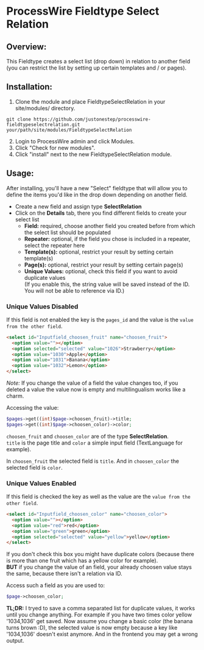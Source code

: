 # ProcessWire Fieldtype Select Relation

## Overview:

This Fieldtype creates a select list (drop down) in relation to another field (you can restrict the list by setting up certain templates and / or pages).

## Installation:

1. Clone the module and place FieldtypeSelectRelation in your site/modules/ directory. 

```
git clone https://github.com/justonestep/processwire-fieldtypeselectrelation.git your/path/site/modules/FieldtypeSelectRelation
```

2. Login to ProcessWire admin and click Modules. 
3. Click "Check for new modules".
4. Click "install" next to the new FieldtypeSelectRelation module. 

## Usage:

After installing, you'll have a new "Select" fieldtype that will allow you to define the items you'd like in the drop down depending on another field.

* Create a new field and assign type **SelectRelation**
* Click on the **Details** tab, there you find different fields to create your select list
	* **Field:** required, choose another field you created before from which the select list should be populated
	* **Repeater:** optional, if the field you chose is included in a repeater, select the repeater here
	* **Template(s):** optional, restrict your result by setting certain template(s)
	* **Page(s):** optional, restrict your result by setting certain page(s)
	* **Unique Values:** optional, check this field if you want to avoid duplicate values   
(If you enable this, the string value will be saved instead of the ID. You will not be able to reference via ID.)

### Unique Values Disabled
If this field is not enabled the key is the ``pages_id`` and the value is the ``value from the other field``.

```HTML
<select id="Inputfield_choosen_fruit" name="choosen_fruit">
  <option value=""></option>
  <option selected="selected" value="1026">Strawberry</option>
  <option value="1030">Apple</option>
  <option value="1031">Banana</option>
  <option value="1032">Lemon</option>
</select>
```

*Note:*
If you change the value of a field the value changes too, if you deleted a value the value now is empty and multilingualism works like a charm.

Accessing the value:

```PHP
$pages->get((int)$page->choosen_fruit)->title;
$pages->get((int)$page->choosen_color)->color;
```

``choosen_fruit`` and ``choosen_color`` are of the type **SelectRelation**.  
``title`` is the page title and ``color`` a simple input field (TextLanguage for example).

In ``choosen_fruit`` the selected field is ``title``.
And in ``choosen_color`` the selected field is ``color``.

### Unique Values Enabled
If this field is checked the key as well as the value are the ``value from the other field``.

```HTML
<select id="Inputfield_choosen_color" name="choosen_color">
  <option value=""></option>
  <option value="red">red</option>
  <option value="green">green</option>
  <option selected="selected" value="yellow">yellow</option>
</select>
```

If you don't check this box you might have duplicate colors (because there is more than one fruit which has a yellow color for example).  
**BUT** if you change the value of an field, your already choosen value stays the same, because there isn't a relation via ID.

Access such a field as you are used to:

```PHP
$page->choosen_color;
```

**TL;DR:**
I tryed to save a comma separated list for duplicate values, it works until you change anything.
For example if you have two times color yellow '1034,1036' get saved.
Now assume you change a basic color (the banana turns brown :D), the selected value is now empty because a key like '1034,1036' doesn't exist anymore.
And in the frontend you may get a wrong output. 